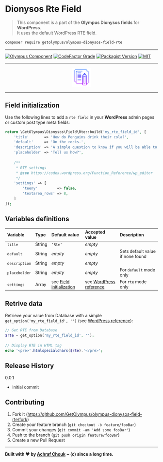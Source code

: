 # Dionysos Rte Field
> This component is a part of the **Olympus Dionysos fields** for **WordPress**.  
> It uses the default WordPress RTE field.

```sh
composer require getolympus/olympus-dionysos-field-rte
```

---

[![Olympus Component][olympus-image]][olympus-url]
[![CodeFactor Grade][codefactor-image]][codefactor-url]
[![Packagist Version][packagist-image]][packagist-url]
[![MIT][license-image]][license-blob]

---

<p align="center">
    <img src="https://github.com/GetOlympus/olympus-dionysos-field-rte/blob/master/assets/field-rte-64.png" />
</p>

---

## Field initialization

Use the following lines to add a `rte field` in your **WordPress** admin pages or custom post type meta fields:

```php
return \GetOlympus\Dionysos\Field\Rte::build('my_rte_field_id', [
    'title'       => 'How do Penguins drink their cola?',
    'default'     => 'On the rocks.',
    'description' => 'A simple question to know if you will be able to survive to the Penguin domination.',
    'placeholder' => 'Tell us how?',

    /**
     * RTE settings
     * @see https://codex.wordpress.org/Function_Reference/wp_editor
     */
    'settings' => [
        'teeny'         => false,
        'textarea_rows' => 8,
    ]
]);
```

## Variables definitions

| Variable      | Type    | Default value | Accepted value | Description |
| :------------ | :------ | :------------ | :------------- | :---------- |
| `title`       | String  | `'Rte'` | *empty* | |
| `default`     | String  | *empty* | *empty* | Sets default value if none found |
| `description` | String  | *empty* | *empty* | |
| `placeholder` | String  | *empty* | *empty* | For `default` mode only |
| `settings`    | Array   | see [Field initialization](#field-initialization) | see [WordPress reference](https://codex.wordpress.org/Function_Reference/wp_editor) | For `rte` mode only |

## Retrive data

Retrieve your value from Database with a simple `get_option('my_rte_field_id', '')` (see [WordPress reference][getoption-url]):

```php
// Get RTE from Database
$rte = get_option('my_rte_field_id', '');

// Display RTE in HTML tag
echo '<pre>'.htmlspecialchars($rte).'</pre>';
```

## Release History

0.0.1
- Initial commit

## Contributing

1. Fork it (<https://github.com/GetOlympus/olympus-dionysos-field-rte/fork>)
2. Create your feature branch (`git checkout -b feature/fooBar`)
3. Commit your changes (`git commit -am 'Add some fooBar'`)
4. Push to the branch (`git push origin feature/fooBar`)
5. Create a new Pull Request

---

**Built with ♥ by [Achraf Chouk](https://github.com/crewstyle "Achraf Chouk") ~ (c) since a long time.**

<!-- links & imgs dfn's -->
[olympus-image]: https://img.shields.io/badge/for-Olympus-44cc11.svg?style=flat-square
[olympus-url]: https://github.com/GetOlympus
[codefactor-image]: https://www.codefactor.io/repository/github/GetOlympus/olympus-dionysos-field-rte/badge?style=flat-square
[codefactor-url]: https://www.codefactor.io/repository/github/getolympus/olympus-dionysos-field-rte
[getoption-url]: https://developer.wordpress.org/reference/functions/get_option/
[license-blob]: https://github.com/GetOlympus/olympus-dionysos-field-rte/blob/master/LICENSE
[license-image]: https://img.shields.io/badge/license-MIT_License-blue.svg?style=flat-square
[packagist-image]: https://img.shields.io/packagist/v/getolympus/olympus-dionysos-field-rte.svg?style=flat-square
[packagist-url]: https://packagist.org/packages/getolympus/olympus-dionysos-field-rte